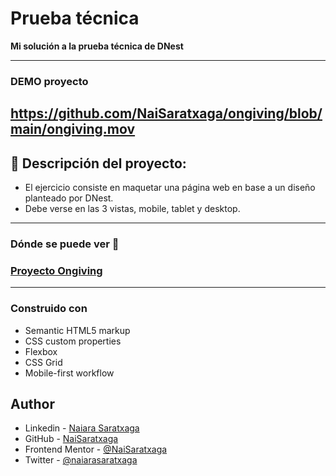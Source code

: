 # Prueba técnica

**Mi solución a la prueba técnica de DNest**

---

### DEMO proyecto

## https://github.com/NaiSaratxaga/ongiving/blob/main/ongiving.mov

## 🚀 Descripción del proyecto:

- El ejercicio consiste en maquetar una página web en base a un diseño planteado por DNest.
- Debe verse en las 3 vistas, mobile, tablet y desktop.

---

### Dónde se puede ver 👀

### **[Proyecto Ongiving ](https://naisaratxaga.github.io/ongiving/)**

---

### Construido con

- Semantic HTML5 markup
- CSS custom properties
- Flexbox
- CSS Grid
- Mobile-first workflow

## Author

- Linkedin - [Naiara Saratxaga](https://www.linkedin.com/in/naiara-saratxaga-17abb030/)
- GitHub - [NaiSaratxaga](https://github.com/NaiSaratxaga)
- Frontend Mentor - [@NaiSaratxaga](https://www.frontendmentor.io/profile/NaiSaratxaga)
- Twitter - [@naiarasaratxaga](https://twitter.com/naiarasaratxaga)
